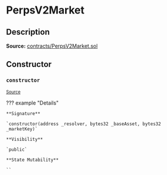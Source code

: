 # PerpsV2Market

## Description

**Source:** [contracts/PerpsV2Market.sol](https://github.com/Synthetixio/synthetix/tree/v2.79.1/contracts/PerpsV2Market.sol)

## Constructor

### `constructor`

<sub>[Source](https://github.com/Synthetixio/synthetix/tree/v2.79.1/contracts/PerpsV2Market.sol#L16)</sub>

??? example "Details"

    **Signature**

    `constructor(address _resolver, bytes32 _baseAsset, bytes32 _marketKey)`

    **Visibility**

    `public`

    **State Mutability**

    ``
